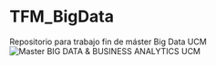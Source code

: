 # TFM_BigData
Repositorio para trabajo fin de máster Big Data UCM
![Master BIG DATA & BUSINESS ANALYTICS UCM](https://github.com/Bigdata-TFM-G7/TFM/tree/master/images)

